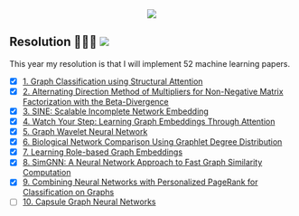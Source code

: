 <div align="center">
  <img src="https://i.imgur.com/thKzPkw.png">
</div>

## Resolution 👨🏻‍💻 ![](https://img.shields.io/badge/progress-3.84%25-green.svg)

This year my resolution is that I will implement 52 machine learning papers.

- [x] [1. Graph Classification using Structural Attention](https://github.com/benedekrozemberczki/GAM)
- [x] [2. Alternating Direction Method of Multipliers for Non-Negative Matrix Factorization with the Beta-Divergence](https://github.com/benedekrozemberczki/NMF_ADMM)
- [x] [3. SINE: Scalable Incomplete Network Embedding](https://github.com/benedekrozemberczki/SINE)
- [x] [4. Watch Your Step: Learning Graph Embeddings Through Attention](https://github.com/benedekrozemberczki/AttentionWalks)
- [x] [5. Graph Wavelet Neural Network](https://github.com/benedekrozemberczki/GWNN)
- [x] [6. Biological Network Comparison Using Graphlet Degree Distribution](https://github.com/benedekrozemberczki/OrbitalStrike)
- [x] [7. Learning Role-based Graph Embeddings](https://github.com/benedekrozemberczki/role2vec)
- [x] [8. SimGNN: A Neural Network Approach to Fast Graph Similarity Computation](https://github.com/benedekrozemberczki/SimGNN)
- [x] [9. Combining Neural Networks with Personalized PageRank for Classification on Graphs](https://github.com/benedekrozemberczki/APPNP)
- [ ] [10. Capsule Graph Neural Networks]()
